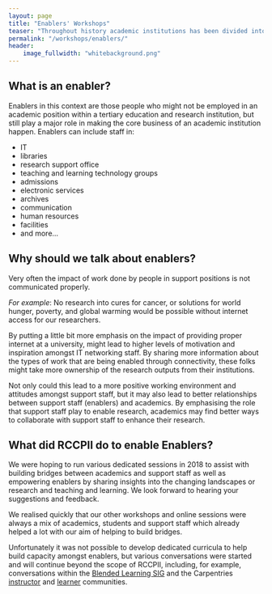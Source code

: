 ```yaml
---
layout: page
title: "Enablers' Workshops"
teaser: "Throughout history academic institutions has been divided into cohorts consisting of either <em>academics</em> or <em>support staff</em>. Due to the changing landscapes the siloed approach is no longer effective and <em>enablers</em> need tobecome part of the research or teaching and learning teams. It is also critical that silos are broken down between support departments to minimise duplication and competition and optimise efficiency."
permalink: "/workshops/enablers/"
header:
    image_fullwidth: "whitebackground.png"
---
```


## What is an enabler?

Enablers in this context are those people who might not be employed in an academic position within a tertiary
education and research institution, but still play a major role in making the core business of an academic institution happen. Enablers 
can include staff in:

- IT
- libraries
- research support office
- teaching and learning technology groups
- admissions
- electronic services
- archives
- communication
- human resources
- facilities 
- and more...

## Why should we talk about enablers?

Very often the impact of work done by people in support positions is not communicated properly. 

<em>For example</em>: No research into cures for cancer, or solutions for world hunger, poverty, and global 
warming would be possible without internet access for our researchers.

By putting a little bit more emphasis on the impact of providing proper internet at a university, might
lead to higher levels of motivation and inspiration amongst IT networking staff. By sharing more information 
about the types of work that are being enabled through connectivity, these folks might take more ownership of
the research outputs from their institutions.

Not only could this lead to a more positive working environment and attitudes amongst support staff, but 
it may also lead to better relationships between support staff (enablers) and academics. By emphasising the 
role that support staff play to enable research, academics may find better ways to collaborate with support
staff to enhance their research.

## What did RCCPII do to enable Enablers?

We were hoping to run various dedicated sessions in 2018 to assist with building 
bridges between academics and support staff as well as empowering enablers by sharing insights into the changing landscapes or research and teaching and learning. We look forward to hearing your suggestions and feedback.

We realised quickly that our other workshops and online sessions were always a mix of academics, students and support staff which already helped a lot with our aim of helping to build bridges.

Unfortunately it was not possible to develop dedicated curricula to help build capacity amongst enablers, but various conversations were started and will continue beyond the scope of RCCPII, including, for example, conversations within the [Blended Learning SIG](https://tenet-rccpii.github.io/rccpii-2018/workshops/elearning/) and the Carpentries [instructor](https://tenet-rccpii.github.io/rccpii-2018/workshops/carpentries/) and [learner](https://tenet-rccpii.github.io/rccpii-2018/workshops/instructor-training/) communities.


